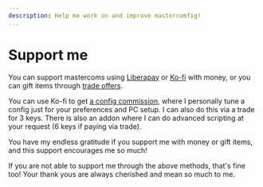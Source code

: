 ```yaml
---
description: Help me work on and improve mastercomfig!
...
```


# Support me

You can support mastercoms using [Liberapay](https://liberapay.com/mastercoms/) or [Ko-fi](https://ko-fi.com/mastercoms) with money, or you can gift items through [trade offers](https://steamcommunity.com/tradeoffer/new/?partner=85845165&token=M9cQHh8N).

You can use Ko-fi to get [a config commission](https://ko-fi.com/mastercoms/commissions), where I personally tune a config just for your preferences and PC setup. I can also do this via a trade for 3 keys. There is also an addon where I can do advanced scripting at your request (6 keys if paying via trade).

<!-- Finally, you can buy early access to the config for a month through [Ko-fi](https://ko-fi.com/mastercoms/shop). This will give you access to more frequent updates released throughout the month, rather than the monthly stable releases of the config. -->

You have my endless gratitude if you support me with money or gift items, and this support encourages me so much!

If you are not able to support me through the above methods, that's fine too! Your thank yous are always cherished and mean so much to me.
